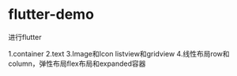 # flutter-demo
进行flutter

1.container
2.text
3.Image和Icon listview和gridview
4.线性布局row和column，弹性布局flex布局和expanded容器
